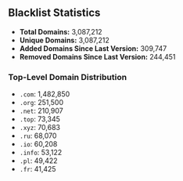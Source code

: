 ## Blacklist Statistics

- **Total Domains:** 3,087,212
- **Unique Domains:** 3,087,212
- **Added Domains Since Last Version:** 309,747
- **Removed Domains Since Last Version:** 244,451

### Top-Level Domain Distribution

-  `.com`: 1,482,850
-  `.org`: 251,500
-  `.net`: 210,907
-  `.top`: 73,345
-  `.xyz`: 70,683
-  `.ru`: 68,070
-  `.io`: 60,208
-  `.info`: 53,122
-  `.pl`: 49,422
-  `.fr`: 41,425
